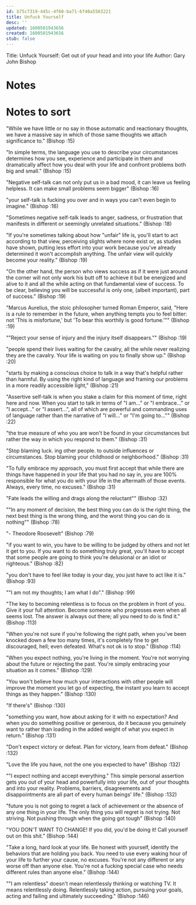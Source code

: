 ```yaml
---
id: b75c7319-445c-4f60-ba71-6f40a5503221
title: Unfuck Yourself
desc: ''
updated: 1600501943656
created: 1600501943656
stub: false
---
```


Title: Unfuck Yourself: Get out of your head and into your life
Author: Gary John Bishop


# Notes

# Notes to sort

"While we have little or no say in those automatic and reactionary thoughts, we have a massive say in which of those same thoughts we attach significance to." (Bishop :15)

"In simple terms, the language you use to describe your circumstances determines how you see, experience and participate in them and dramatically affect how you deal with your life and confront problems both big and small." (Bishop :15)

"Negative self-talk can not only put us in a bad mood, it can leave us feeling helpless. It can make small problems seem bigger" (Bishop :16)

"your self-talk is fucking you over and in ways you can't even begin to imagine." (Bishop :16)

"Sometimes negative self-talk leads to anger, sadness, or frustration that manifests in different or seemingly unrelated situations." (Bishop :18)

"If you're sometimes talking about how "unfair" life is, you'll start to act according to that view, perceiving slights where none exist or, as studies have shown, putting less effort into your work because you've already determined it won't accomplish anything. The unfair view will quickly become your reality." (Bishop :19)

"On the other hand, the person who views success as if it were just around the corner will not only work his butt off to achieve it but be energized and alive to it and all the while acting on that fundamental view of success. To be clear, believing you will be successful is only one, (albeit important), part of success." (Bishop :19)

"Marcus Aurelius, the stoic philosopher turned Roman Emperor, said, "Here is a rule to remember in the future, when anything tempts you to feel bitter: not 'This is misfortune,' but 'To bear this worthily is good fortune.'"" (Bishop :19)

""Reject your sense of injury and the injury itself disappears."" (Bishop :19)

"people spend their lives waiting for the cavalry, all the while never realizing they are the cavalry. Your life is waiting on you to finally show up." (Bishop :20)

"starts by making a conscious choice to talk in a way that's helpful rather than harmful. By using the right kind of language and framing our problems in a more readily accessible light," (Bishop :21)

"Assertive self-talk is when you stake a claim for this moment of time, right here and now. When you start to talk in terms of "I am..." or "I embrace..." or "I accept..." or "I assert...", all of which are powerful and commanding uses of language rather than the narrative of "I will..." or "I'm going to..."" (Bishop :22)

"the true measure of who you are won't be found in your circumstances but rather the way in which you respond to them." (Bishop :31)

"Stop blaming luck. ing other people. to outside influences or circumstances. Stop blaming your childhood or neighborhood." (Bishop :31)

"To fully embrace my approach, you must first accept that while there are things have happened in your life that you had no say in, you are 100% responsible for what you do with your life in the aftermath of those events. Always, every time, no excuses." (Bishop :31)

"Fate leads the willing and drags along the reluctant"" (Bishop :32)

""In any moment of decision, the best thing you can do is the right thing, the next best thing is the wrong thing, and the worst thing you can do is nothing"" (Bishop :78)

"- Theodore Roosevelt" (Bishop :79)

"if you want to win, you have to be willing to be judged by others and not let it get to you. If you want to do something truly great, you'll have to accept that some people are going to think you're delusional or an idiot or righteous." (Bishop :82)

"you don't have to feel like today is your day, you just have to act like it is." (Bishop :93)

""I am not my thoughts; I am what I do"." (Bishop :99)

"The key to becoming relentless is to focus on the problem in front of you. Give it your full attention. Become someone who progresses even when all seems lost. The answer is always out there; all you need to do is find it." (Bishop :113)

"When you're not sure if you're following the right path, when you've been knocked down a few too many times, it's completely fine to get discouraged, hell; even defeated. What's not ok is to stop." (Bishop :114)

"When you expect nothing, you're living in the moment. You're not worrying about the future or rejecting the past. You're simply embracing your situation as it comes." (Bishop :129)

"You won't believe how much your interactions with other people will improve the moment you let go of expecting, the instant you learn to accept things as they happen." (Bishop :130)

"If there's" (Bishop :130)

"something you want, how about asking for it with no expectation? And when you do something positive or generous, do it because you genuinely want to rather than loading in the added weight of what you expect in return." (Bishop :131)

"Don't expect victory or defeat. Plan for victory, learn from defeat." (Bishop :132)

"Love the life you have, not the one you expected to have" (Bishop :132)

""I expect nothing and accept everything." This simple personal assertion gets you out of your head and powerfully into your life, out of your thoughts and into your reality. Problems, barriers, disagreements and disappointments are all part of every human beings' life." (Bishop :132)

"future you is not going to regret a lack of achievement or the absence of any one thing in your life. The only thing you will regret is not trying. Not striving. Not pushing through when the going got tough" (Bishop :140)

"YOU DON'T WANT TO CHANGE! If you did, you'd be doing it! Call yourself out on this shit." (Bishop :144)

"Take a long, hard look at your life. Be honest with yourself, identify the behaviors that are holding you back. You need to use every waking hour of your life to further your cause, no excuses. You're not any different or any worse off than anyone else. You're not a fucking special case who needs different rules than anyone else." (Bishop :144)

""I am relentless" doesn't mean relentlessly thinking or watching TV. It means relentlessly doing. Relentlessly taking action, pursuing your goals, acting and failing and ultimately succeeding." (Bishop :146)
